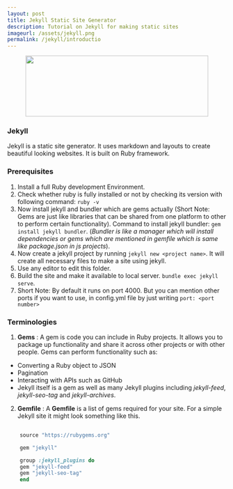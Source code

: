 ```yaml
---
layout: post
title: Jekyll Static Site Generator
description: Tutorial on Jekyll for making static sites
imageurl: /assets/jekyll.png
permalink: /jekyll/introductio
---
```

<p align="center"><img src="{{ 'assets/jekyll.png' | relative_url }} " width="420" height="140"></p>

### Jekyll

Jekyll is a static site generator. It uses markdown and layouts to create beautiful looking websites. It is built on Ruby framework.

### Prerequisites

1. Install a full Ruby development Environment.
2. Check whether ruby is fully installed or not by checking its version with following command: ``` ruby -v ```
3. Now install jekyll and bundler which are gems actually (Short Note: Gems are just like libraries that can be shared from one platform to other to perform certain functionality). Command to install jekyll bundler: ``` gem install jekyll bundler ```. (*Bundler is like a manager which will install dependencies or gems which are mentioned in gemfile which is same like package.json in js projects*).
4. Now create a jekyll project by running ``` jekyll new <project name> ```. It will create all necessary files to make a site using jekyll.
5. Use any editor to edit this folder.
6. Build the site and make it available to local server. ``` bundle exec jekyll serve ```.
7. Short Note: By default it runs on port 4000. But you can mention other ports if you want to use, in config.yml file by just writing ``` port: <port number> ```

### Terminologies

1. **Gems** : A gem is code you can include in Ruby projects. It allows you to package up functionality and share it across other projects or with other people. Gems can perform functionality such as:

* Converting a Ruby object to JSON
* Pagination
* Interacting with APIs such as GitHub
* Jekyll itself is a gem as well as many Jekyll plugins including *jekyll-feed*, *jekyll-seo-tag* and *jekyll-archives*.

2. **Gemfile** : A **Gemfile** is a list of gems required for your site. For a simple Jekyll site it might look something like this.


```ruby
    
    source "https://rubygems.org"

    gem "jekyll"

    group :jekyll_plugins do
    gem "jekyll-feed"
    gem "jekyll-seo-tag"
    end
```